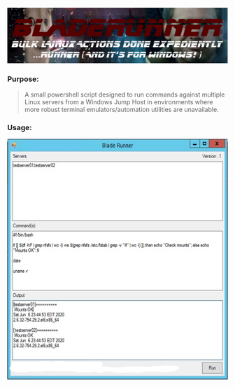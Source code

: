 <p align="center"><img src='https://raw.githubusercontent.com/andrewmortiz/Bladerunner/master/images/bladerunner.PNG'>

<h3><b>Purpose:</h3></b>

>A small powershell script designed to run commands against multiple Linux servers from a Windows Jump Host in environments where more robust terminal emulators/automation utilities are unavailable.

<h3><b>Usage:</h3></b>
<p align="center"><img src='https://raw.githubusercontent.com/andrewmortiz/Bladerunner/master/images/test.PNG'>  
 
